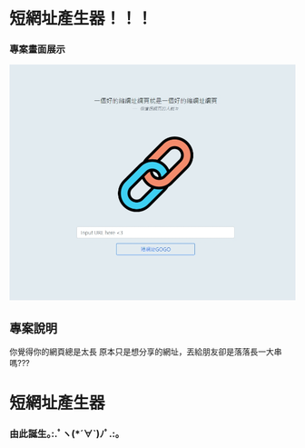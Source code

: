 # 短網址產生器！！！

### 專案畫面展示
![image](./public/image/專案畫面.jpg)

## 專案說明
你覺得你的網頁總是太長
原本只是想分享的網址，丟給朋友卻是落落長一大串嗎???

# 短網址產生器
### 由此誕生｡:.ﾟヽ(*´∀`)ﾉﾟ.:｡

